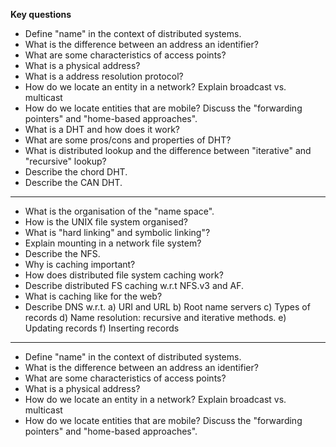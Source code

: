 __Key questions__

- Define "name" in the context of distributed systems.
- What is the difference between an address an identifier?
- What are some characteristics of access points?
- What is a physical address?
- What is a address resolution protocol?
- How do we locate an entity in a network? Explain broadcast vs. multicast
- How do we locate entities that are mobile? Discuss the "forwarding pointers" and "home-based approaches".
- What is a DHT and how does it work?
- What are some pros/cons and properties of DHT?
- What is distributed lookup and the difference between "iterative" and "recursive" lookup?
- Describe the chord DHT.
- Describe the CAN DHT.
---
- What is the organisation of the "name space".
- How is the UNIX file system organised?
- What is "hard linking" and symbolic linking"?
- Explain mounting in a network file system?
- Describe the NFS.
- Why is caching important?
- How does distributed file system caching work?
- Describe distributed FS caching w.r.t NFS.v3 and AF.
- What is caching like for the web?
- Describe DNS w.r.t.
a) URI and URL
b) Root name servers
c) Types of records
d) Name resolution: recursive and iterative methods.
e) Updating records
f) Inserting records
---
- Define "name" in the context of distributed systems.
- What is the difference between an address an identifier?
- What are some characteristics of access points?
- What is a physical address?
- How do we locate an entity in a network? Explain broadcast vs. multicast
- How do we locate entities that are mobile? Discuss the "forwarding pointers" and "home-based approaches".



